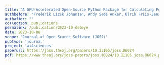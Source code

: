 ```yaml
---
title: "A GPU-Accelerated Open-Source Python Package for Calculating Powder Diffraction, Small-Angle-, and Total Scattering with the Debye Scattering Equation"
authbefore: "Frederik Lizak Johansen, Andy Sode Anker, Ulrik Friis-Jensen, Erik Bjørnager Dam, Kirsten Marie Ørnsbjerg Jensen, " 
authafter: ""
collection: publications
permalink: /publication/2023-10-debeye
date: 2023-10-08
venue: 'Journal of Open Source Software (JOSS)'
pubtype: 'journal'
project: 'ai4sciences'
paperurl: https://joss.theoj.org/papers/10.21105/joss.06024
pdf: https://www.theoj.org/joss-papers/joss.06024/10.21105.joss.06024.pdf
---
```


